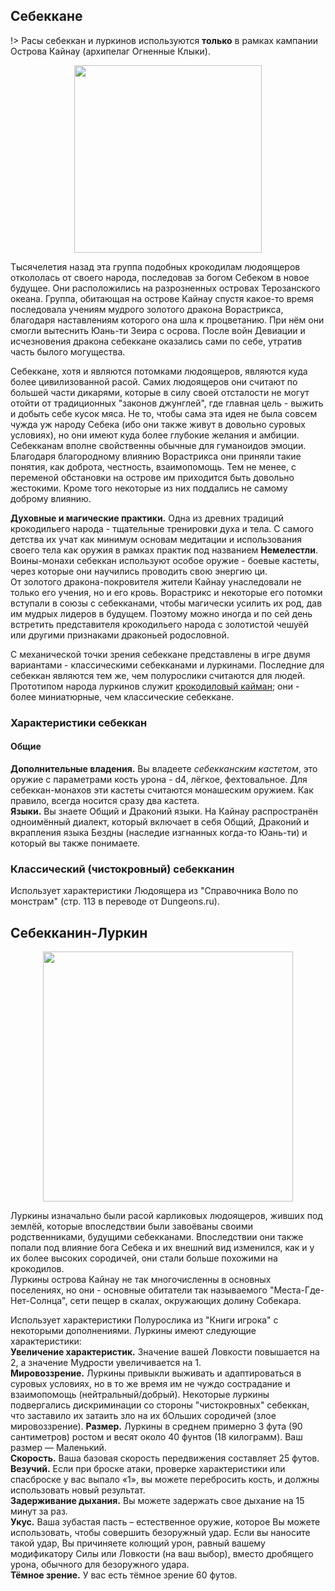 ## Себеккане
!> Расы себеккан и луркинов используются **только** в рамках кампании Острова Кайнау (архипелаг Огненные Клыки).

<p style="text-align: center"><img style="height: 300px;" src="https://i.ibb.co/B2NHK8W/48b01b6ab3193f7d5c59bbafc882c0a2.jpg"/></p>

Тысячелетия назад эта группа подобных крокодилам людоящеров откололась от своего народа, последовав за богом Себеком в новое будущее.
Они расположились на разрозненных островах Терозанского океана. Группа, обитающая на острове Кайнау спустя какое-то время
последовала учениям мудрого золотого дракона Ворастрикса, благодаря наставлениям которого она шла к процветанию. При нём они смогли
вытеснить Юань-ти Зеира с осрова. После войн Девиации и исчезновения дракона себеккане оказались сами по себе, утратив часть былого могущества.

Себеккане, хотя и являются потомками людоящеров, являются куда более цивилизованной расой. Самих людоящеров они считают по большей части
дикарями, которые в силу своей отсталости не могут отойти от традиционных "законов джунглей", где главная цель - выжить и добыть себе кусок мяса.
Не то, чтобы сама эта идея не была совсем чужда уж народу Себека (ибо они также живут в довольно суровых условиях), но они имеют
куда более глубокие желания и амбиции.  
Себекканам вполне свойственны обычные для гуманоидов эмоции. Благодаря благородному влиянию Ворастрикса они приняли такие понятия, как
доброта, честность, взаимопомощь. Тем не менее, с переменой обстановки на острове им приходится быть довольно жестокими. Кроме того
некоторые из них поддались не самому доброму влиянию.

**Духовные и магические практики.** Одна из древних традиций крокодильего народа - тщательные тренировки духа и тела. С самого детства их учат как минимум основам медитации и использования своего тела как оружия в рамках практик под названием **Немелестли**. Воины-монахи себеккан используют особое оружие - боевые кастеты, через которые они
научились проводить свою энергию ци.  
От золотого дракона-покровителя жители Кайнау унаследовали не только его учения, но и его кровь. Ворастрикс и некоторые его потомки вступали
в союзы с себекканами, чтобы магически усилить их род, дав им мудрых лидеров в будущем. Поэтому можно иногда и по сей день встретить
представителя крокодильего народа с золотистой чешуёй или другими признаками драконьей родословной.

С механической точки зрения себеккане представлены в игре двумя вариантами - классическими себекканами и луркинами. Последние для себеккан являются
тем же, чем полурослики считаются для людей. Прототипом народа луркинов служит [крокодиловый кайман](https://yandex.ru/images/search?text=крокодиловый%20кайман);
они - более миниатюрные, чем классические себеккане.

### Характеристики себеккан
#### Общие
**Дополнительные владения.** Вы владеете *себекканским кастетом*, это оружие с параметрами
кость урона - d4, лёгкое, фехтовальное. Для себеккан-монахов эти кастеты считаются монашеским оружием. Как правило, всегда носится сразу два
кастета.  
**Языки.** Вы знаете Общий и Драконий языки. На Кайнау распространён одноимённый диалект, который включает в себя Общий, Драконий и вкрапления
языка Бездны (наследие изгнанных когда-то Юань-ти) и который вы также понимаете.

### Классический (чистокровный) себекканин
Использует характеристики Людоящера из "Справочника Воло по монстрам" (стр. 113 в переводе от Dungeons.ru).

## Себекканин-Луркин
<p style="text-align: center"><img style="height: 400px;" src="https://i.ibb.co/pvY1Cvr/197da9eba3c3b535e044284eb33940b0.jpg"/></p>

Луркины изначально были расой карликовых людоящеров, живших под землёй, которые впоследствии были завоёваны своими родственниками, будущими
себекканами. Впоследствии они также попали под влияние бога Себека и их внешний вид изменился, как и у их более высоких сородичей, они стали
больше похожими на крокодилов.  
Луркины острова Кайнау не так многочисленны в основных поселениях, но они - основные обитатели так называемого "Места-Где-Нет-Солнца", сети пещер
в скалах, окружающих долину Собекара.

Использует характеристики Полурослика из "Книги игрока" с некоторыми дополнениями. Луркины имеют следующие характеристики:  
**Увеличение характеристик.** Значение вашей Ловкости повышается на 2, а значение Мудрости увеличивается на 1.  
**Мировоззрение.** Луркины привыкли выживать и адаптироваться в суровых условиях, но в то же время им не чуждо сострадание и взаимопомощь (нейтральный/добрый). Некоторые луркины подвергались дискриминации со стороны "чистокровных" себеккан, что заставило их затаить зло на их бОльших сородичей (злое мировоззрение).
**Размер.** Луркины в среднем примерно 3 фута (90 сантиметров) ростом и весят около 40 фунтов (18 килограмм). Ваш размер — Маленький.  
**Скорость.** Ваша базовая скорость передвижения составляет 25 футов.  
**Везучий.** Если при броске атаки, проверке характеристики или спасброске у вас выпало «1», вы можете перебросить кость, и должны использовать
новый результат.  
**Задерживание дыхания.** Вы можете задержать свое дыхание на 15 минут за раз.  
**Укус.** Ваша зубастая пасть – естественное оружие, которое Вы можете использовать, чтобы совершить безоружный удар.
Если вы наносите такой удар, Вы причиняете колющий урон, равный вашему модификатору Силы или Ловкости (на ваш выбор),
вместо дробящего урона, обычного для безоружного удара.  
**Тёмное зрение.** У вас есть тёмное зрение 60 футов.